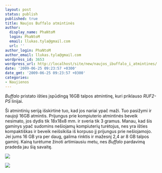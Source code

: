 ```yaml
---
layout: post
status: publish
published: true
title: Naujos Buffalo atmintinės
author:
  display_name: PhaNtoM
  login: PhaNtoM
  email: llukas.tyla@gmail.com
  url: ''
author_login: PhaNtoM
author_email: llukas.tyla@gmail.com
wordpress_id: 3653
wordpress_url: http://localhost/site/new/naujos_ibuffalo_i_atmintines/
date: '2009-06-25 09:23:57 +0300'
date_gmt: '2009-06-25 09:23:57 +0300'
categories:
- Naujienos
---
```

<p><i>Buffalo</i> pristato išties įspūdingą 16GB talpos atmintinę, kuri priklauso <i>RUF2-PS</i> linijai.  </p>
<p>Ši atmintinių seriją išskirtinė tuo, kad jos nariai ypač maži. Tuo pasižymi ir naujoji 16GB atmintis. Prijungus prie kompiuterio atmintinės beveik nesimato, jos dydis tik 18x18x8 mm. ir sveria tik 3 gramus. Manau, kad šis gaminys ypač sudomins nešiojamų kompiuterių turėtojus, nes yra išties kompaktiškas ir beveik neišsikiša iš korpuso jį prijungus prie nešiojamojo. Jei jums 16 GB yra per daug, galima rinktis ir mažesnį 2,4 ar 8 GB talpos gaminį. Kainą turėtume žinoti artimiausiu metu, nes <i>Buffalo</i> pardavimą pradeda jau šią savaitę.  </p>
<p><img src="http://svarke.technews.lt/buffalo_flashdrive16gb_1.jpg" /></p>
<p><img src="http://svarke.technews.lt/buffalo_flashdrive16gb_2.jpg" /></p>
